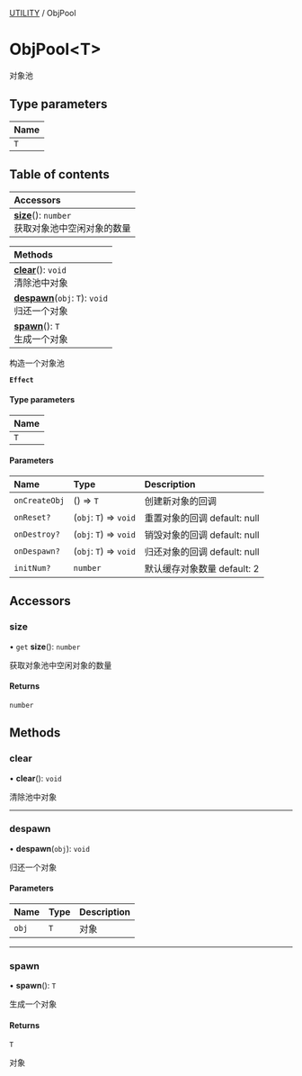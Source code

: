[UTILITY](../groups/UTILITY.UTILITY.md) / ObjPool

# ObjPool<T\> <Badge type="tip" text="Class" /> <Score text="ObjPool<T\>" />

对象池

## Type parameters

| Name |
| :------ |
| `T` |

## Table of contents

| Accessors |
| :-----|
| **[size](Extension.ObjPool.md#size)**(): `number` <br> 获取对象池中空闲对象的数量|

| Methods |
| :-----|
| **[clear](Extension.ObjPool.md#clear)**(): `void` <br> 清除池中对象|
| **[despawn](Extension.ObjPool.md#despawn)**(`obj`: `T`): `void` <br> 归还一个对象|
| **[spawn](Extension.ObjPool.md#spawn)**(): `T` <br> 生成一个对象|

构造一个对象池

**`Effect`**


#### Type parameters

| Name |
| :------ |
| `T` |

#### Parameters

| Name | Type | Description |
| :------ | :------ | :------ |
| `onCreateObj` | () => `T` |  创建新对象的回调 |
| `onReset?` | (`obj`: `T`) => `void` |  重置对象的回调 default: null |
| `onDestroy?` | (`obj`: `T`) => `void` |  销毁对象的回调 default: null |
| `onDespawn?` | (`obj`: `T`) => `void` |  归还对象的回调 default: null |
| `initNum?` | `number` |  默认缓存对象数量 default: 2 |

## Accessors

### size <Score text="size" /> 

• `get` **size**(): `number` 

获取对象池中空闲对象的数量


#### Returns

`number`

## Methods

### clear <Score text="clear" /> 

• **clear**(): `void` 

清除池中对象



___

### despawn <Score text="despawn" /> 

• **despawn**(`obj`): `void` 

归还一个对象


#### Parameters

| Name | Type | Description |
| :------ | :------ | :------ |
| `obj` | `T` |  对象 |


___

### spawn <Score text="spawn" /> 

• **spawn**(): `T` 

生成一个对象


#### Returns

`T`

对象
